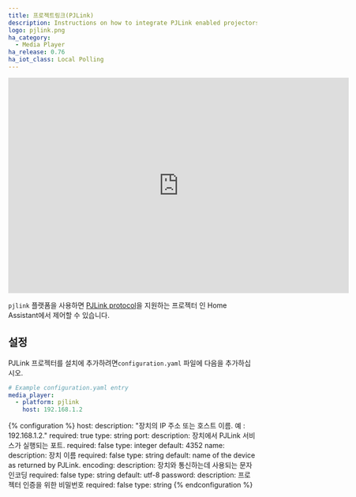 ```yaml
---
title: 프로젝트링크(PJLink)
description: Instructions on how to integrate PJLink enabled projectors into Home Assistant.
logo: pjlink.png
ha_category:
  - Media Player
ha_release: 0.76
ha_iot_class: Local Polling
---
```


<div class='videoWrapper'>
<iframe width="690" height="437" src="https://www.youtube.com/embed/uQfbgsuY7RY" frameborder="0" allow="accelerometer; autoplay; encrypted-media; gyroscope; picture-in-picture" allowfullscreen></iframe>
</div>

`pjlink` 플랫폼을 사용하면 [PJLink protocol](https://pjlink.jbmia.or.jp/english/index.html)을 지원하는 프로젝터 인 Home Assistant에서 제어할 수 있습니다.

## 설정

PJLink 프로젝터를 설치에 추가하려면`configuration.yaml` 파일에 다음을 추가하십시오.

```yaml
# Example configuration.yaml entry
media_player:
  - platform: pjlink
    host: 192.168.1.2
```

{% configuration %}
host:
  description: "장치의 IP 주소 또는 호스트 이름. 예 : 192.168.1.2."
  required: true
  type: string
port:
  description: 장치에서 PJLink 서비스가 실행되는 포트.
  required: false
  type: integer
  default: 4352
name:
  description: 장치 이름
  required: false
  type: string
  default: name of the device as returned by PJLink.
encoding:
  description: 장치와 통신하는데 사용되는 문자 인코딩
  required: false
  type: string
  default: utf-8
password:
  description: 프로젝터 인증을 위한 비밀번호
  required: false
  type: string
{% endconfiguration %}
